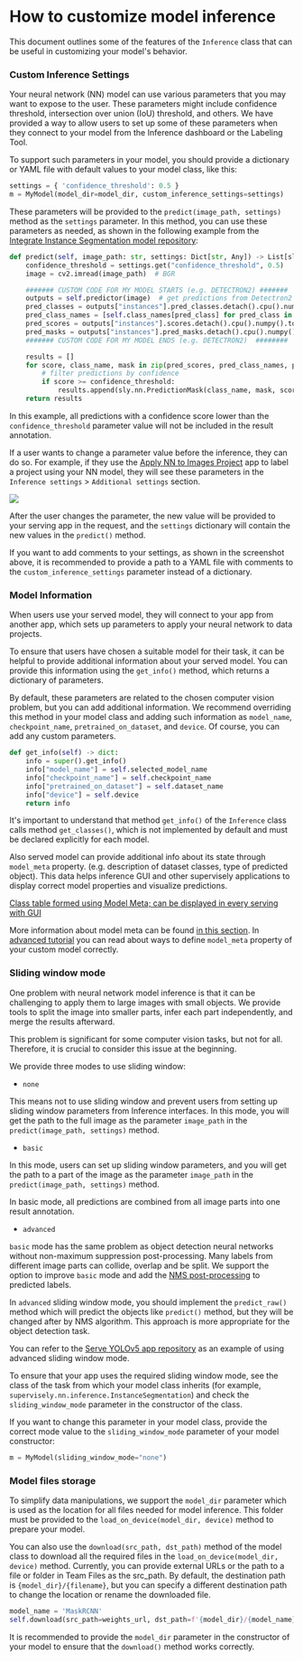 # How to customize model inference

This document outlines some of the features of the `Inference` class that can be useful in customizing your model's behavior.

### Custom Inference Settings

Your neural network (NN) model can use various parameters that you may want to expose to the user. These parameters might include confidence threshold, intersection over union (IoU) threshold, and others. We have provided a way to allow users to set up some of these parameters when they connect to your model from the Inference dashboard or the Labeling Tool.

To support such parameters in your model, you should provide a dictionary or YAML file with default values to your model class, like this:

```python
settings = { 'confidence_threshold': 0.5 }
m = MyModel(model_dir=model_dir, custom_inference_settings=settings)
```

These parameters will be provided to the `predict(image_path, settings)` method as the `settings` parameter. In this method, you can use these parameters as needed, as shown in the following example from the [Integrate Instance Segmentation model repository](https://github.com/supervisely-ecosystem/integrate-inst-seg-model):

```python
def predict(self, image_path: str, settings: Dict[str, Any]) -> List[sly.nn.PredictionMask]:
    confidence_threshold = settings.get("confidence_threshold", 0.5)
    image = cv2.imread(image_path)  # BGR

    ####### CUSTOM CODE FOR MY MODEL STARTS (e.g. DETECTRON2) #######
    outputs = self.predictor(image)  # get predictions from Detectron2 model
    pred_classes = outputs["instances"].pred_classes.detach().cpu().numpy()
    pred_class_names = [self.class_names[pred_class] for pred_class in pred_classes]
    pred_scores = outputs["instances"].scores.detach().cpu().numpy().tolist()
    pred_masks = outputs["instances"].pred_masks.detach().cpu().numpy()
    ####### CUSTOM CODE FOR MY MODEL ENDS (e.g. DETECTRON2)  ########

    results = []
    for score, class_name, mask in zip(pred_scores, pred_class_names, pred_masks):
        # filter predictions by confidence
        if score >= confidence_threshold:
            results.append(sly.nn.PredictionMask(class_name, mask, score))
    return results
```

In this example, all predictions with a confidence score lower than the `confidence_threshold` parameter value will not be included in the result annotation.

If a user wants to change a parameter value before the inference, they can do so. For example, if they use the [Apply NN to Images Project](https://ecosystem.supervise.ly/apps/nn-image-labeling/project-dataset) app to label a project using your NN model, they will see these parameters in the `Inference settings` > `Additional settings` section.

![](https://user-images.githubusercontent.com/97401023/224495280-b3cf5b68-8120-4bb6-805f-fa7b13e3ded4.png)

After the user changes the parameter, the new value will be provided to your serving app in the request, and the `settings` dictionary will contain the new values in the `predict()` method.

If you want to add comments to your settings, as shown in the screenshot above, it is recommended to provide a path to a YAML file with comments to the `custom_inference_settings` parameter instead of a dictionary.

### Model Information

When users use your served model, they will connect to your app from another app, which sets up parameters to apply your neural network to data projects.

To ensure that users have chosen a suitable model for their task, it can be helpful to provide additional information about your served model. You can provide this information using the `get_info()` method, which returns a dictionary of parameters.

By default, these parameters are related to the chosen computer vision problem, but you can add additional information. We recommend overriding this method in your model class and adding such information as `model_name`, `checkpoint_name`, `pretrained_on_dataset`, and `device`. Of course, you can add any custom parameters.

```python
def get_info(self) -> dict:
    info = super().get_info()
    info["model_name"] = self.selected_model_name
    info["checkpoint_name"] = self.checkpoint_name
    info["pretrained_on_dataset"] = self.dataset_name
    info["device"] = self.device
    return info
```

It's important to understand that method `get_info()` of the `Inference` class calls method `get_classes()`, which is not implemented by default and must be declared explicitly for each model.

Also served model can provide additional info about its state through `model_meta` property. (e.g. description of dataset classes, type of predicted object). This data helps inference GUI and other supervisely applications to display correct model properties and visualize predictions.

[Class table formed using Model Meta; can be displayed in every serving with GUI](https://github.com/supervisely/developer-portal/assets/87002239/84209977-2e80-48ab-b155-8dd108b1b7f1)

More information about model meta can be found [in this section](/app-development/neural-network-integration/inference-api-tutorial.md#model-meta-classes-and-tags). In [advanced tutorial](link-to-some-article) you can read about ways to define `model_meta` property of your custom model correctly.

### Sliding window mode

One problem with neural network model inference is that it can be challenging to apply them to large images with small objects. We provide tools to split the image into smaller parts, infer each part independently, and merge the results afterward.

This problem is significant for some computer vision tasks, but not for all. Therefore, it is crucial to consider this issue at the beginning.

We provide three modes to use sliding window:

- `none`
  
This means not to use sliding window and prevent users from setting up sliding window parameters from Inference interfaces. In this mode, you will get the path to the full image as the parameter `image_path` in the `predict(image_path, settings)` method.

- `basic`
  
In this mode, users can set up sliding window parameters, and you will get the path to a part of the image as the parameter `image_path` in the `predict(image_path, settings)` method.

In basic mode, all predictions are combined from all image parts into one result annotation.

- `advanced`
  
`basic` mode has the same problem as object detection neural networks without non-maximum suppression post-processing. Many labels from different image parts can collide, overlap and be split. We support the option to improve `basic` mode and add the [NMS post-processing](https://pytorch.org/vision/main/generated/torchvision.ops.nms.html) to predicted labels.

In `advanced` sliding window mode, you should implement the `predict_raw()` method which will predict the objects like `predict()` method, but they will be changed after by NMS algorithm. This approach is more appropriate for the object detection task.

You can refer to the [Serve YOLOv5 app repository](https://github.com/supervisely-ecosystem/yolov5/blob/master/supervisely/serve/src/main.py) as an example of using advanced sliding window mode.

To ensure that your app uses the required sliding window mode, see the class of the task from which your model class inherits (for example, `supervisely.nn.inference.InstanceSegmentation`) and check the `sliding_window_mode` parameter in the constructor of the class.

If you want to change this parameter in your model class, provide the correct mode value to the `sliding_window_mode` parameter of your model constructor:

```python
m = MyModel(sliding_window_mode="none")
```

### Model files storage

To simplify data manipulations, we support the `model_dir` parameter which is used as the location for all files needed for model inference. This folder must be provided to the `load_on_device(model_dir, device)` method to prepare your model.

You can also use the `download(src_path, dst_path)` method of the model class to download all the required files in the `load_on_device(model_dir, device)` method. Currently, you can provide external URLs or the path to a file or folder in Team Files as the src_path. By default, the destination path is `{model_dir}/{filename}`, but you can specify a different destination path to change the location or rename the downloaded file.

```python
model_name = 'MaskRCNN'
self.download(src_path=weights_url, dst_path=f'{model_dir}/{model_name}.pth')
```

It is recommended to provide the `model_dir` parameter in the constructor of your model to ensure that the `download()` method works correctly.
